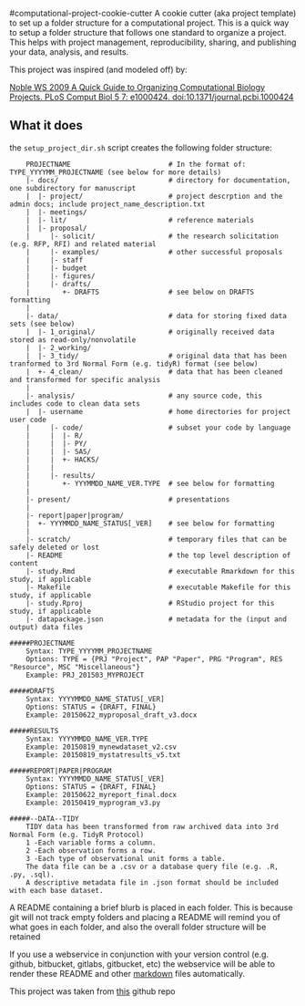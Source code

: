 #computational-project-cookie-cutter
A cookie cutter (aka project template) to set up a folder structure for a computational project.
This is a quick way to setup a folder structure that follows one standard to organize a project.
This helps with project management, reproducibility, sharing, and publishing your data, analysis, and results.

This project was inspired (and modeled off) by:

[Noble WS 2009 A Quick Guide to Organizing Computational Biology Projects. PLoS Comput Biol 5 7: e1000424. doi:10.1371/journal.pcbi.1000424](http://dx.doi.org/10.1371/journal.pcbi.1000424)

## What it does
the `setup_project_dir.sh` script creates the following folder structure:

        PROJECTNAME                        # In the format of: TYPE_YYYYMM_PROJECTNAME (see below for more details)
        |- docs/                           # directory for documentation, one subdirectory for manuscript
        |  |- project/                     # project descrption and the admin docs; include project_name_description.txt
        |  |- meetings/
        |  |- lit/                         # reference materials
        |  |- proposal/
        |     |- solicit/                  # the research solicitation (e.g. RFP, RFI) and related material
        |     |- examples/                 # other successful proposals
        |     |- staff
        |     |- budget
        |     |- figures/
        |     |- drafts/
        |        +- DRAFTS                 # see below on DRAFTS formatting
        |
        |- data/                           # data for storing fixed data sets (see below)
        |  |- 1_original/                  # originally received data stored as read-only/nonvolatile
        |  |- 2_working/
        |  |- 3_tidy/                      # original data that has been tranformed to 3rd Normal Form (e.g. tidyR) format (see below)
        |  +- 4_clean/                     # data that has been cleaned and transformed for specific analysis
        |
        |- analysis/                       # any source code, this includes code to clean data sets
        |  |- username                     # home directories for project user code
        |     |- code/                     # subset your code by language
        |     |  |- R/
        |     |  |- PY/
        |     |  |- SAS/
        |     |  +- HACKS/
        |     |
        |     |- results/
        |        +- YYYMMDD_NAME_VER.TYPE  # see below for formatting
        |
        |- present/                        # presentations
        |
        |- report|paper|program/
        |  +- YYYMMDD_NAME_STATUS[_VER]    # see below for formatting
        |
        |- scratch/                        # temporary files that can be safely deleted or lost
        |- README                          # the top level description of content
        |- study.Rmd                       # executable Rmarkdown for this study, if applicable
        |- Makefile                        # executable Makefile for this study, if applicable
        |- study.Rproj                     # RStudio project for this study, if applicable
        |- datapackage.json                # metadata for the (input and output) data files

    #####PROJECTNAME
        Syntax: TYPE_YYYYMM_PROJECTNAME
        Options: TYPE = {PRJ "Project", PAP "Paper", PRG "Program", RES "Resource", MSC "Miscellaneous"}
        Example: PRJ_201503_MYPROJECT

    #####DRAFTS
        Syntax: YYYYMMDD_NAME_STATUS[_VER]
        Options: STATUS = {DRAFT, FINAL}
        Example: 20150622_myproposal_draft_v3.docx

    #####RESULTS
        Syntax: YYYYMMDD_NAME_VER.TYPE
        Example: 20150819_mynewdataset_v2.csv
        Example: 20150819_mystatresults_v5.txt

    #####REPORT|PAPER|PROGRAM
        Syntax: YYYYMMDD_NAME_STATUS[_VER]
        Options: STATUS = {DRAFT, FINAL}
        Example: 20150622_myreport_final.docx
        Example: 20150419_myprogram_v3.py

    #####--DATA--TIDY
        TIDY data has been transformed from raw archived data into 3rd Normal Form (e.g. TidyR Protocol)
        1 -Each variable forms a column.
        2 -Each observation forms a row.
        3 -Each type of observational unit forms a table.
        The data file can be a .csv or a database query file (e.g. .R, .py, .sql).
        A descriptive metadata file in .json format should be included with each base dataset.

A README containing a brief blurb is placed in each folder.
This is because git will not track empty folders and placing a README will
remind you of what goes in each folder, and also the overall
folder structure will be retained

If you use a webservice in conjunction with your version control (e.g. github, bitbucket, gitlabs, gitbucket, etc)
the webservice will be able to render these README and other [markdown](https://help.github.com/articles/markdown-basics/) files automatically.

This project was taken from [this](https://github.com/chendaniely/computational-project-cookie-cutter) github repo
